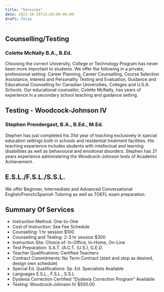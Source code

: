 ```yaml
---
title: "Services"
date: 2021-10-26T15:03:09-04:00
draft: false
---
```


 <h2>Counselling/Testing</h2>
    <h3>Colette McNally B.A., B.Ed.</h3>
    <p>Choosing the correct University, College or Technology Program has never been more important to students. We offer the following in a private, professional setting: Career Planning, Career Counselling, Course Selection Assistance, Interest and Personality Testing and Evaluation, Guidance and Educational Counselling for Canadian Universities, Colleges and U.S.A. Schools. Our educational counsellor, Colette McNally, has years of experience in a secondary school teaching and guidance setting.</p>
    <h2>Testing - Woodcock-Johnson IV</h2>
    <h3>Stephen Prendergast, B.A., B.Ed., M.Ed.</h3>
    <p>Stephen has just completed his 31st year of teaching exclusively in special education settings both in schools and residential treatment facilities. His teaching experience includes students with intellectual and learning disabilities as well as behavioural and emotional disorders. Stephen has 21 years experience administering the Woodcock-Johnson tests of Academic Achievement.</p>
    <h2>E.S.L./F.S.L./S.S.L.</h2>
    <p>We offer Beginner, Intermediate and Advanced Conversational English/French/Spanish Tutoring as well as TOEFL exam preparation.</p>
    <h2>Summary Of Services</h2>
    <ul>
        <li>Instruction Method: One-to-One</li>
        <li>Cost of Instruction: See Fee Schedule</li>
        <li>Counselling: 1 hr session $100</li>
        <li>Counselling and Testing: 2-3 hr session $300</li>
        <li>Instruction Site: Choice of: In-Office, In-Home, On-Line</li>
        <li>Test Preparation: S.A.T. /A.C.T. (U.S.), G.E.D.</li>
        <li>Teacher Qualifications: Certified Teachers</li>
        <li>Contract Commitments: No Term Contract (start and stop as desired, design own schedule)</li>
        <li>Special Ed. Qualifications: Sp. Ed. Specialists Available</li>
        <li>Languages E.S.L., F.S.L., S.S.L</li>
        <li>Dyslexia Correction Certified "Dyslexia Correction Program" Available </li>
        <li>Testing: Woodcock-Johnson IV $500.00</li>
    </ul>